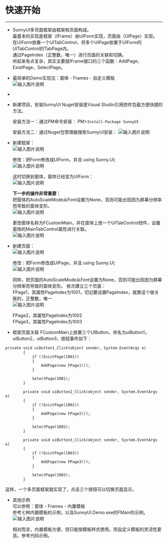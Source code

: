 # 快速开始
---
- SunnyUI多页面框架由框架和页面构成。    
最基本的实现是框架（IFrame）由UIForm实现，页面由（UIPage）实现。    
在UIForm放置一个UITabControl，将多个UIPage放置于UIForm的UITabControl的TabPage内。    
通过PageIndex（正整数，唯一）进行页面的关联和切换。   
听起来有点复杂，其实主要就IFrame接口的三个函数：AddPage，ExistPage，SelectPage。    

- 最简单的Demo实现见：窗体 - Frames - 自定义模板    
![输入图片说明](./assets/ca93c773_416720.png)

- 

- 新建项目，安装SunnyUI
  Nuget安装是Visual Studio引用控件包最方便快捷的方法。

  安装方法一：通过PM命令安装： 
  PM>`Install-Package SunnyUI`
  
  安装方法二：通过Nuget包管理器搜索SunnyUI安装：
  ![输入图片说明](./assets/f6dce88d_416720.png)

  
  
- 新建框架：    
  ![输入图片说明](./assets/225716_b52454e1_416720.png)

  修改：把Form修改成UIForm，并且 using Sunny.UI;  
  ![输入图片说明](./assets/225813_5afb8ba9_416720.png)

  这时切换到窗体，窗体已经变为UIForm：  
  ![输入图片说明](./assets/28063ee9_416720.png)

  **下一步的操作非常重要：**   
  把窗体的AutoScaleMode从Font设置为None，否则可能出现因为屏幕分辨率而导致的窗体变形。    
  ![输入图片说明](./assets/230113_bf629fd4_416720.png)

  更改窗体名称为FCustomMain，并在窗体上放一个UITabControl控件，设置窗体的MainTabControl属性进行关联。    
  ![输入图片说明](./assets/220122_d838f919_416720.png)

  

- 新建页面：    
  ![输入图片说明](./assets/225716_b52454e1_416720.png)

  修改：把Form修改成UIPage，并且 using Sunny.UI;     
  ![输入图片说明](./assets/220654_e6ccfd42_416720.png)

  同样，把页面的AutoScaleMode从Font设置为None，否则可能出现因为屏幕分辨率而导致的窗体变形。
  依次建立三个页面：    
  FPage1，其属性PageIndex为1001，切记要设置PageIndex，就靠这个做关联的，正整数，唯一    
  ![输入图片说明](./assets/220853_99bbe129_416720.png)

  FPage2，其属性PageIndex为1002    
  FPage3，其属性PageIndex为1003    

- 框架页面关联
FCustomMain上放置三个UIButton，命名为uiButton1，uiButton2，uiButton3，按钮事件如下：    
~~~
private void uiButton1_Click(object sender, System.EventArgs e)
        {
            if (!ExistPage(1001))
            {
                AddPage(new FPage1());
            }

            SelectPage(1001);
        }

        private void uiButton2_Click(object sender, System.EventArgs e)
        {
            if (!ExistPage(1002))
            {
                AddPage(new FPage2());
            }

            SelectPage(1002);
        }

        private void uiButton3_Click(object sender, System.EventArgs e)
        {
            if (!ExistPage(1003))
            {
                AddPage(new FPage3());
            }

            SelectPage(1003);
        }
~~~
这样，一个多页面框架就实现了，点击三个按钮可以切换页面显示。    
    
- 其他示例    
  可以参照：窗体 - Frames - 内置模板    
  参考七种内置模板的示例，以及SunnyUI.Demo.exe的FMain的示例。    
  ![输入图片说明](./assets/ca93c773_416720.png)

  相对而言，内置模板方便，但只能按模板样式使用，而自定义模板的灵活性更高，参考代码示例。